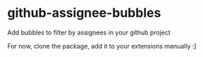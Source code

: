 # github-assignee-bubbles
Add bubbles to filter by assignees in your github project

For now, clone the package, add it to your extensions manually :]
